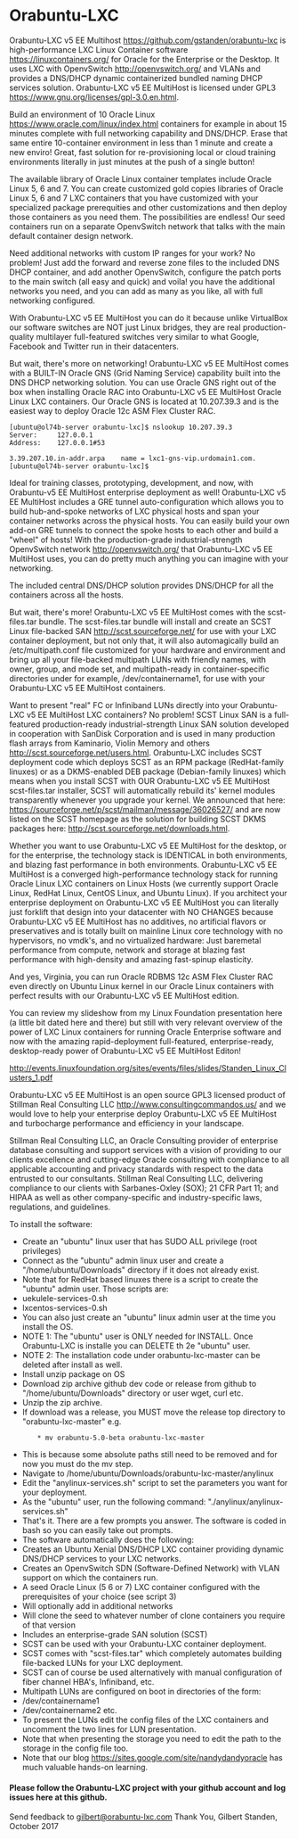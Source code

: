 # Orabuntu-LXC

Orabuntu-LXC v5 EE Multihost https://github.com/gstanden/orabuntu-lxc is high-performance LXC Linux Container software https://linuxcontainers.org/ for Oracle for the Enterprise or the Desktop. It uses LXC with OpenvSwitch http://openvswitch.org/ and VLANs and provides a DNS/DHCP dynamic containerized bundled naming DHCP services solution.  Orabuntu-LXC v5 EE MultiHost is licensed under GPL3 https://www.gnu.org/licenses/gpl-3.0.en.html.

Build an environment of 10 Oracle Linux https://www.oracle.com/linux/index.html containers for example in about 15 minutes complete with full networking capability and DNS/DHCP.  Erase that same entire 10-container environment in less than 1 minute and create a new enviro! Great, fast solution for re-provisioning local or cloud training environments literally in just minutes at the push of a single button!

The available library of Oracle Linux container templates include Oracle Linux 5, 6 and 7.  You can create customized gold copies libraries of Oracle Linux 5, 6 and 7 LXC containers that you have customized with your specialized package prerequities and other customizations and then deploy those containers as you need them.  The possibilities are endless!  Our seed containers run on a separate OpenvSwitch network that talks with the main default container design network.

Need additional networks with custom IP ranges for your work?  No problem!  Just add the forward and reverse zone files to the included DNS DHCP container, and add another OpenvSwitch, configure the patch ports to the main switch (all easy and quick) and voila! you have the additional networks you need, and you can add as many as you like, all with full networking configured.

With Orabuntu-LXC v5 EE MultiHost you can do it because unlike VirtualBox our software switches are NOT just Linux bridges, they are real production-quality multilayer full-featured switches very similar to what Google, Facebook and Twitter run in their datacenters.

But wait, there's more on networking! Orabuntu-LXC v5 EE MultiHost comes with a BUILT-IN Oracle GNS (Grid Naming Service) capability built into the DNS DHCP networking solution.  You can use Oracle GNS right out of the box when installing Oracle RAC into Orabuntu-LXC v5 EE MultiHost Oracle Linux LXC containers.  Our Oracle GNS is located at 10.207.39.3 and is the easiest way to deploy Oracle 12c ASM Flex Cluster RAC.  

```
[ubuntu@ol74b-server orabuntu-lxc]$ nslookup 10.207.39.3
Server:		127.0.0.1
Address:	127.0.0.1#53

3.39.207.10.in-addr.arpa	name = lxc1-gns-vip.urdomain1.com.
[ubuntu@ol74b-server orabuntu-lxc]$
```

Ideal for training classes, prototyping, development, and now, with Orabuntu-v5 EE MultiHost enterprise deployment as well!  Orabuntu-LXC v5 EE MultiHost includes a GRE tunnel auto-configuration which allows you to build hub-and-spoke networks of LXC physical hosts and span your container networks across the physical hosts. You can easily build your own add-on GRE tunnels to connect the spoke hosts to each other and build a "wheel" of hosts!  With the production-grade industrial-strength OpenvSwitch network http://openvswitch.org/ that Orabuntu-LXC v5 EE MultiHost uses, you can do pretty much anything you can imagine with your networking.

The included central DNS/DHCP solution provides DNS/DHCP for all the containers across all the hosts.  

But wait, there's more!  Orabuntu-LXC v5 EE MultiHost comes with the scst-files.tar bundle. The scst-files.tar bundle will install and create an SCST Linux file-backed SAN http://scst.sourceforge.net/ for use with your LXC container deployment, but not only that, it will also automagically build an /etc/multipath.conf file customized for your hardware and environment and bring up all your file-backed multipath LUNs with friendly names, with owner, group, and mode set, and multipath-ready in container-specific directories under for example, /dev/containername1, for use with your Orabuntu-LXC v5 EE MultiHost containers.  

Want to present "real" FC or Infiniband LUNs directly into your Orabuntu-LXC v5 EE MultiHost LXC containers?  No problem!  SCST Linux SAN is a full-featured production-ready industrial-strength Linux SAN solution developed in cooperation with SanDisk Corporation and is used in many production flash arrays from Kaminario, Violin Memory and others http://scst.sourceforge.net/users.html. Orabuntu-LXC includes SCST deployment code which deploys SCST as an RPM package (RedHat-family linuxes) or as a DKMS-enabled DEB package (Debian-family linuxes) which means when you install SCST with OUR Orabuntu-LXC v5 EE MultiHost scst-files.tar installer, SCST will automatically rebuild its' kernel modules transparently whenever you upgrade your kernel. We announced that here: https://sourceforge.net/p/scst/mailman/message/36026527/ and are now listed on the SCST homepage as the solution for building SCST DKMS packages here: http://scst.sourceforge.net/downloads.html.  

Whether you want to use Orabuntu-LXC v5 EE MultiHost for the desktop, or for the enterprise, the technology stack is IDENTICAL in both environments, and blazing fast performance in both environments.  Orabuntu-LXC v5 EE MultiHost is a converged high-performance technology stack for running Oracle Linux LXC containers on Linux Hosts (we currently support Oracle Linux, RedHat Linux, CentOS Linux, and Ubuntu Linux).  If you architect your enterprise deployment on Orabuntu-LXC v5 EE MultiHost you can literally just forklift that design into your datacenter with NO CHANGES because Orabuntu-LXC v5 EE MultiHost has no additives, no artificial flavors or preservatives and is totally built on mainline Linux core technology with no hypervisors, no vmdk's, and no virtualized hardware: Just baremetal performance from compute, network and storage at blazing fast performance with high-density and amazing fast-spinup elasticity.

And yes, Virginia, you can run Oracle RDBMS 12c ASM Flex Cluster RAC even directly on Ubuntu Linux kernel in our Oracle Linux containers with perfect results with our Orabuntu-LXC v5 EE MultiHost edition.

You can review my slideshow from my Linux Foundation presentation here (a little bit dated here and there) but still with very relevant overview of the power of LXC Linux containers for running Oracle Enterprise software and now with the amazing rapid-deployment full-featured, enterprise-ready, desktop-ready power of Orabuntu-LXC v5 EE MultiHost Editon!

http://events.linuxfoundation.org/sites/events/files/slides/Standen_Linux_Clusters_1.pdf

Orabuntu-LXC v5 EE MultiHost is an open source GPL3 licensed product of Stillman Real Consulting LLC http://www.consultingcommandos.us/ and we would love to help your enterprise deploy Orabuntu-LXC v5 EE MultiHost and turbocharge performance and efficiency in your landscape.

Stillman Real Consulting LLC, an Oracle Consulting provider of enterprise database consulting and support services with a vision of providing to our clients excellence and cutting-edge Oracle consulting with compliance to all applicable accounting and privacy standards with respect to the data entrusted to our consultants.  Stillman Real Consulting LLC, delivering compliance to our clients with Sarbanes-Oxley (SOX);  21 CFR Part 11;  and HIPAA as well as other company-specific and industry-specific laws, regulations, and guidelines. 

To install the software:

* Create an "ubuntu" linux user that has SUDO ALL privilege (root privileges)
* Connect as the "ubuntu" admin linux user and create a "/home/ubuntu/Downloads" directory if it does not already exist.
* Note that for RedHat based linuxes there is a script to create the "ubuntu" admin user.  Those scripts are:
* uekulele-services-0.sh
* lxcentos-services-0.sh
* You can also just create an "ubuntu" linux admin user at the time you install the OS.
* NOTE 1: The "ubuntu" user is ONLY needed for INSTALL. Once Orabuntu-LXC is installe you can DELETE th 2e "ubuntu" user.
* NOTE 2: The installation code under orabuntu-lxc-master can be deleted after install as well.
* Install unzip package on OS 
* Download zip archive github dev code or release from github to "/home/ubuntu/Downloads" directory or user wget, curl etc.
* Unzip the zip archive.
* If download was a release, you MUST move the release top directory to "orabuntu-lxc-master" e.g.
```
       * mv orabuntu-5.0-beta orabuntu-lxc-master 
```
* This is because some absolute paths still need to be removed and for now you must do the mv step.
* Navigate to /home/ubuntu/Downloads/orabuntu-lxc-master/anylinux
* Edit the "anylinux-services.sh" script to set the parameters you want for your deployment.
* As the "ubuntu" user, run the following command:  "./anylinux/anylinux-services.sh"
* That's it.  There are a few prompts you answer. The software is coded in bash so you can easily take out prompts.
* The software automatically does the following:
* Creates an Ubuntu Xenial DNS/DHCP LXC container providing dynamic DNS/DHCP services to your LXC networks.
* Creates an OpenvSwitch SDN (Software-Defined Network) with VLAN support on which the containers run.
* A seed Oracle Linux (5 6 or 7) LXC container configured with the prerequisites of your choice (see script 3)
* Will optionally add in additional networks
* Will clone the seed to whatever number of clone containers you require of that version
* Includes an enterprise-grade SAN solution (SCST) 
* SCST can be used with your Orabuntu-LXC container deployment.
* SCST comes with "scst-files.tar" which completely automates building file-backed LUNs for your LXC deployment.
* SCST can of course be used alternatively with manual configuration of fiber channel HBA's, Infiniband, etc.
* Multipath LUNs are configured on boot in directories of the form:
* /dev/containername1
* /dev/containername2 etc.
* To present the LUNs edit the config files of the LXC containers and uncomment the two lines for LUN presentation.
* Note that when presenting the storage you need to edit the path to the storage in the config file too.
* Note that our blog https://sites.google.com/site/nandydandyoracle has much valuable hands-on learning.

#### Please follow the Orabuntu-LXC project with your github account and log issues here at this github.

Send feedback to gilbert@orabuntu-lxc.com
Thank You, 
Gilbert Standen, 
October 2017

